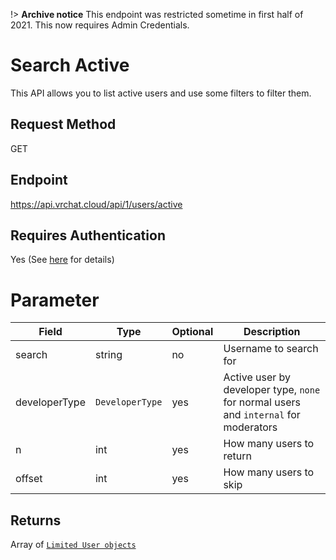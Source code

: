 !> **Archive notice** This endpoint was restricted sometime in first half of 2021. This now requires Admin Credentials.

# Search Active

This API allows you to list active users and use some filters to filter them.

## Request Method
GET

## Endpoint
https://api.vrchat.cloud/api/1/users/active

## Requires Authentication
Yes (See [here](/GettingStarted/QuickStart?id=authorization) for details)

# Parameter

Field | Type | Optional | Description
------|------|----------|------------
search | string | no | Username to search for
developerType | `DeveloperType` | yes | Active user by developer type, `none` for normal users and `internal` for moderators
n | int | yes | How many users to return
offset | int | yes | How many users to skip

## Returns

Array of [`Limited User objects`](/Objects/User.md#limited-user-object)
